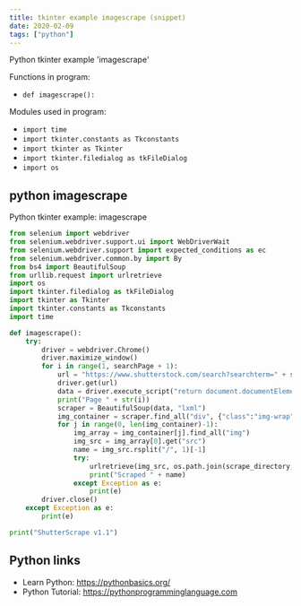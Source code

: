 ```yaml
---
title: tkinter example imagescrape (snippet)
date: 2020-02-09
tags: ["python"]
---
```

Python tkinter example 'imagescrape'

Functions in program: 
* `def imagescrape():`

Modules used in program: 
* `import time`
* `import tkinter.constants as Tkconstants`
* `import tkinter as Tkinter`
* `import tkinter.filedialog as tkFileDialog`
* `import os`

## python imagescrape

Python tkinter example: imagescrape

```python
from selenium import webdriver
from selenium.webdriver.support.ui import WebDriverWait
from selenium.webdriver.support import expected_conditions as ec
from selenium.webdriver.common.by import By
from bs4 import BeautifulSoup
from urllib.request import urlretrieve
import os
import tkinter.filedialog as tkFileDialog
import tkinter as Tkinter
import tkinter.constants as Tkconstants
import time

def imagescrape():
    try:
        driver = webdriver.Chrome()
        driver.maximize_window()
        for i in range(1, searchPage + 1):
            url = "https://www.shutterstock.com/search?searchterm=" + searchTerm + "&sort=popular&image_type=all&search_source=base_landing_page&language=en&page=" + str(i)
            driver.get(url)
            data = driver.execute_script("return document.documentElement.outerHTML")
            print("Page " + str(i))
            scraper = BeautifulSoup(data, "lxml")
            img_container = scraper.find_all("div", {"class":"img-wrap"})
            for j in range(0, len(img_container)-1):
                img_array = img_container[j].find_all("img")
                img_src = img_array[0].get("src")
                name = img_src.rsplit("/", 1)[-1]
                try:
                    urlretrieve(img_src, os.path.join(scrape_directory, os.path.basename(img_src)))
                    print("Scraped " + name)
                except Exception as e:
                    print(e)
        driver.close()
    except Exception as e:
        print(e)

print("ShutterScrape v1.1")

```

## Python links

- Learn Python: https://pythonbasics.org/
- Python Tutorial: https://pythonprogramminglanguage.com
